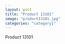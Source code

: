 ```yaml
---
layout: post
title: "Product 13101"
image: "product13101.jpg"
categories: "category1"
---
```

Product 13101
